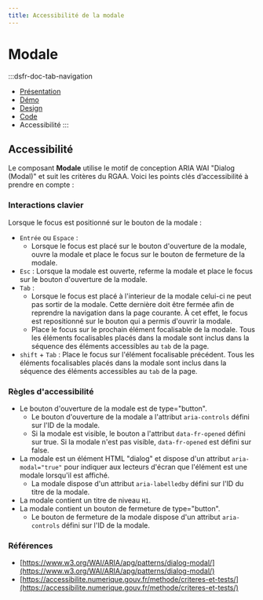 ```yaml
---
title: Accessibilité de la modale
---
```


# Modale

:::dsfr-doc-tab-navigation
- [Présentation](../index.md)
- [Démo](../demo/index.md)
- [Design](../design/index.md)
- [Code](../code/index.md)
- Accessibilité
:::

## Accessibilité

Le composant **Modale** utilise le motif de conception ARIA WAI "Dialog (Modal)" et suit les critères du RGAA. Voici les points clés d’accessibilité à prendre en compte :

### Interactions clavier

Lorsque le focus est positionné sur le bouton de la modale :

- `Entrée` ou `Espace` :
  - Lorsque le focus est placé sur le bouton d'ouverture de la modale, ouvre la modale et place le focus sur le bouton de fermeture de la modale.
- `Esc` : Lorsque la modale est ouverte, referme la modale et place le focus sur le bouton d'ouverture de la modale.
- `Tab` :
  - Lorsque le focus est placé à l'interieur de la modale celui-ci ne peut pas sortir de la modale. Cette dernière doit être fermée afin de reprendre la navigation dans la page courante. À cet effet, le focus est repositionné sur le bouton qui a permis d'ouvrir la modale.
  - Place le focus sur le prochain élément focalisable de la modale. Tous les éléments focalisables placés dans la modale sont inclus dans la séquence des éléments accessibles au `tab` de la page.
- `shift` + `Tab` : Place le focus sur l'élément focalisable précédent. Tous les éléments focalisables placés dans la modale sont inclus dans la séquence des éléments accessibles au `tab` de la page.

### Règles d'accessibilité

- Le bouton d'ouverture de la modale est de type="button".
  - Le bouton d'ouverture de la modale a l'attribut `aria-controls` défini sur l'ID de la modale.
  - Si la modale est visible, le bouton a l'attribut `data-fr-opened` défini sur true. Si la modale n'est pas visible, `data-fr-opened` est défini sur false.
- La modale est un élément HTML "dialog" et dispose d'un attribut `aria-modal="true"` pour indiquer aux lecteurs d'écran que l'élément est une modale lorsqu'il est affiché.
  - La modale dispose d'un attribut `aria-labelledby` défini sur l'ID du titre de la modale.
- La modale contient un titre de niveau `H1`.
- La modale contient un bouton de fermeture de type="button".
  - Le bouton de fermeture de la modale dispose d'un attribut `aria-controls` défini sur l'ID de la modale.

### Références

- [https://www.w3.org/WAI/ARIA/apg/patterns/dialog-modal/](https://www.w3.org/WAI/ARIA/apg/patterns/dialog-modal/)
- [https://accessibilite.numerique.gouv.fr/methode/criteres-et-tests/](https://accessibilite.numerique.gouv.fr/methode/criteres-et-tests/)
